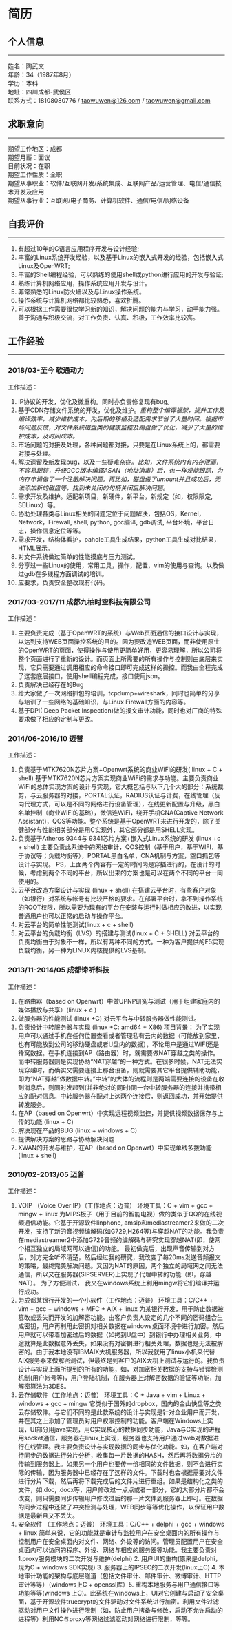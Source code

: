 
# 简历

## 个人信息
---

姓名：陶武文  
年龄：34（1987年8月）  
学历：本科  
地址：四川成都-武侯区   
联系方式：18108080776 / taowuwen@126.com / taowuwen@gmail.com

## 求职意向
---

期望工作地区：成都  
期望月薪：面议  
目前状况：在职   
期望工作性质：全职   
期望从事职业：软件/互联网开发/系统集成、互联网产品/运营管理、电信/通信技术开发及应用  
期望从事行业：互联网/电子商务、计算机软件、通信/电信/网络设备  

## 自我评价
---
1. 有超过10年的C语言应用程序开发与设计经验;
1. 丰富的Linux系统开发经验，以及基于Linux的嵌入式开发的经验，包括嵌入式Linux及OpenWRT;
1. 丰富的Shell编程经验，可以熟练的使用shell或python进行应用的开发与验证;
1. 熟练计算机网络应用，操作系统应用开发与设计。
1. 非常熟悉的Linux防火墙以及与Linux操作系统。
1. 操作系统与计算机网络都比较熟悉，喜欢折腾。
1. 可以根据工作需要很快学习新的知识，解决问题的能力与学习，动手能力强。善于沟通与积极交流，对工作负责、认真、积极，工作效率比较高。

## 工作经验
---

### 2018/03-至今  软通动力  
工作描述：
1. IP协议的开发，优化及微重构。同时亦负责修复现有bug。
1. 基于CDN存储文件系统的开发，优化及维护。*重构整个编译框架，提升工作及编译效率，减少维护成本，为后期的移植及适配需求节省了大量时间。根据市场问题反馈，对文件系统磁盘类的健康监控及踢盘做了优化，减少了大量的维护成本，及时间成本。*
1. 市场问题的对接及处理，各种问题都对接，只要是在Linux系统上的，都需要对接与处理。
1. 解决遗留及新发现bug，以及一些疑难杂症。*比如，文件系统内有内存泄漏，不容易跟踪，升级GCC版本编译ASAN（地址消毒）后，也一样没能跟踪，为内存申请做了一个注册解决问题。再比如，磁盘做了umount并且成功后，无法添加新的磁盘等，找到未关闭的句柄关闭后解决问题。*
1. 需求开发及维护。适配新项目，新硬件，新平台，新规定（如，权限限定, SELinux）等。
1. 协助处理各类与Linux相关的问题定位于问题解决，包括OS，Kernel，Network，Firewall, shell, python, gcc编译, gdb调试, 平台环境，平台日志，操作信息定位等等。
1. 需求开发，结构体看护，pahole工具生成结果，python工具生成对比结果，HTML展示。
1. 对文件系统做过简单的性能摸底与压力测试。
1. 分享过一些Linux的使用，常用工具，操作，配置，vim的使用与查询。以及做过gdb在多线程方面调试的培训。
1. 应要求，负责安全整改现有代码。

### 2017/03-2017/11  成都九柚时空科技有限公司
工作描述：
1. 主要负责完成（基于OpenWRT的系统）与Web页面通信的接口设计与实现，以达到支持WEB页面操控系统的目的。因为要改造WEB页面，而非使用原生的OpenWRT的页面，使得操作与使用更简单好用，更容易理解，所以公司将整个页面进行了重新的设计。而页面上所需要的所有操作与控制则由底层来实现，它只需要通过调用相应的命令接口即可完成这样的操控。而我由全程完成了这套底层接口，使用shell编程完成，接口使用json。
2. 负责解决已经存在的Bug
3. 给大家做了一次网络抓包的培训，tcpdump+wireshark，同时也简单的分享与培训了一些网络的基础知识，与Linux Firewall方面的内容等。
4. 基于DPI( Deep Packet Inspection)做的报文审计功能，同时也对厂商的特殊要求做了相应的定制与更改。

### 2014/06-2016/10  迈普
工作描述：
1. 负责基于MTK7620N芯片方案+Openwrt系统的商业WiFi的研发( linux + C + shell) 基于MTK7620N芯片方案实现商业WiFi的需求与功能。主要负责商业WiFi的总体实现方案的设计与实现，它大概包括与以下几个大的部分：系统裁剪，与云服务器的对接，PORTAL认证，RADIUS认证与计费，在线管理（反向代理方式，可以是不同的网络进行设备管理），在线更新配置与升级，黑白名单控制（商业WiFi的基础），微信连WiFi，绕开手机CNA(Captive Network Assistant)，QOS等功能。整个系统是基于OpenWRT来进行开发的，除了关健部分与性能相关部分是用C实现外，其它部分都是用SHELL实现。
 2. 负责基于Atheros 9344与 9341芯片方案+嵌入式Linux系统的研发 (linux +c + shell) 主要负责此系统中的网络审计，QOS控制（基于用户，基于WIFI，基于协议等；负载均衡等），PORTAL黑白名单，CNA机制与方案，空口抓包等设计与实现。 PS，上面两个内容有一定的时间内是穿插进行的，在设计的时候，考虑到两个不同的平台，所以出来的方案也是可以在两个不同的平台一同使用的。
3. 云平台改造方案设计与实现 (linux + shell) 在搭建云平台时，有些客户对象（如银行）对系统与帐号有比较严格的要求。在部署平台时，拿不到操作系统的ROOT权限，所以需要为现有的平台在安装与运行时做相应的改进，以实现普通用户也可以正常的启动与操作平台。
4. 对云平台的简单性能测试(linux + c + shell)
5. 对云平台的负载均衡（LVS）的搭建与测试(linux + C + SHELL) 对云平台的负责均衡由于对象不一样，所以有两种不同的方式。一种为客户提供的F5实现负载均衡，另一种为LINUX内核提供的LVS基制。

### 2013/11-2014/05  成都谛听科技
工作描述：
1. 在路由器（based on Openwrt）中做UPNP研究与测试（用于组建家庭内的媒体播放与共享）(linux + c )
2. 做服务器的性能测试 (linux +C) 对云平台与中转服务器做性能测试。
3. 负责设计中转服务器与实现 (linux +C: amd64 + X86) 项目背景： 为了实现用户可以通过手机在任何位置查看或者管理私有云内的数据（可能放到家里，也有可能放到公司的移动硬盘或者U盘内的数据），不论用户是通过WIFI还是锋窝数据。在手机连接到AP（路由器）时，就需要做NAT穿越之类的操作。 而中转服务器则是实现协助“NAT穿越”的一种方式。在很多时候，NAT无法实现穿越时，而确实又需要连接上那台设备，则就需要其它平台提供辅助功能，即为“NAT穿越”做数据中转。”中转“的大体的流程则是两端需要连接的设备在收到消息后，则同时发起到(并非绝对的同时)同一台中转服务器的连接并携带相应的配对信息。中转服务器在配对上这两个连接后，则返回成功，并开始提供转发服务。
4. 在AP（based on Openwrt）中实现远程视频监控，并提供视频数据保存与上传的功能 (linux + C)
5. 解决现在产品的BUG (linux + windows + C)
6. 提供解决方案的思路与协助解决问题
7. XWAN的开发与维护，在AP（based on Openwrt）中实现单线多拨功能 (linux + shell)

### 2010/02-2013/05  迈普
工作描述：
1. VOIP （Voice Over IP）（工作地点：迈普） 环境工具：C + vim + gcc + mingw + linux 为MIPS板子（用于目前的智能电视）做的类似于QQ的在线视频通信功能。它基于开源软件linphone, amsip和mediastreamer2来做的二次开发，支持了新的音视频编解码(如G729,H264等)与穿越NAT的功能。我负责在mediastreamer2中添加G729音频的编解码与研究实现穿越NAT(即，使两个相互独立的局域网可以通信)的功能。 最初做完后，出现声音传输到对方后，对方完全听不清楚，然后经过我的研究，我改变了每20ms发送音频报文的策略，最终完美解决问题。又因为NAT的原因，两个独立的局域网之间无法通信，所以又在服务器(SIPSERVER)上实现了代理中转的功能（即，穿越NAT）。 为了方便测试， 我又在windows系统上利用mingw将它们编译并运行成功。
2. 为成都某银行开发的一个小软件（工作地点：迈普） 环境工具：C/C++ + vim + gcc + windows + MFC + AIX + linux 为某银行开发，用于防止数据被篡改或丢失而开发的加解密功能。由客户负责人设定的几个不同的密码组合生成密钥，用户再利用此密钥对相关数据在windows桌面环境中进行加密。然后用户就可以带着加密过后的数据（如拷到U盘中）到银行中办理相关业务，中途就算是此数据意外丢失，如果没有对密钥进行相关处理，数据也是无法被解密的。由于我本地没有IBMAIX大机服务器，所以我就用了linux小机来代替AIX服务器来做解密测试，但最终是到客户的AIX大机上测试与运行的。我负责设计与实现上面所提到的所有的功能，如，对加密相关数据的支持与错误检测机制(用户帐号等)，用户登陆机制，在服务器上对解密数据的验证等功能，加解密算法为3DES。
3. 云存储软件（工作地点：迈普） 环境工具：C + Java + vim + Linux + windows + gcc + mingw 它类似于国外的dropbox，国内的金山快盘等之类云存储软件。与它们不同的是此款系统的设计与实现是针对企业用户而开发，并在其之上添加了管理员对用户权限控制的功能。客户端在Windows上实现，UI部分用java实现，用C实现核心的数据同步功能，Java与C实现的进程用socket通信，服务器在linux上实现，服务器也支持用户通过web对数据进行在线管理。我主要负责设计与实现数据的同步与优化功能。如，在客户端对待同步的数据进行分片分析，收集每一片数据的HASH，然后再将数据分片的传输到服务器上。如果另一个用户也要传一份相同的文件数据，则不会进行实际的传输，因为服务器中已经存在了这样的文件。下载时也会根据需要对文件进行分片下载，然后再将下载完成后的文件片进行重组。如果是结构化之类的文件，如.doc, .docx等，用户修改过一点点或者一部分，它的大部分片都不会改变，则只需要同步传输用户修改过后的那一片文件到服务器上即可。在数据的同步过程中还做了冲突检测与处理，WEB同步等等优化操作，以保证用户数据是最新且又不丢失。
4. 安全软件 （工作地点：迈普） 环境工具：C/C++ + delphi + gcc + windows + linux 简单来说，它的功能就是审计与监控用户在安全桌面内的所有操作与控制用户在安全桌面内对文件、网络、外设等的访问。管理员配置用户在安全桌面内可以访问的程序、外设、网络与相应的服务器等功能。我主要负责对1.proxy服务模块的二次开发与维护(delphi) 2. 用户UI的重构(原来是delphi，现为C + windows SDK实现) 3. 服务器上的IPSEC的二次开发(linux上C) 4. 本地审计功能的架构与底层隧道（包括文件审计、邮件审计、微博审计、HTTP审计等等）（windows上C + openssl库）5. 重构本地服务与用户通信接口等功能等等(windows 上C)。此系统在windows上，UI对它创建与启动了安全桌面，基于开源软件truecrypt的文件驱动对文件系统进行加密。利用文件过滤驱动对用户文件操作进行限制（如，防止用户拷备与修改，启动不允许启动的进程等）利用NC与proxy等网络过滤驱动对网络进行限制，等等。

